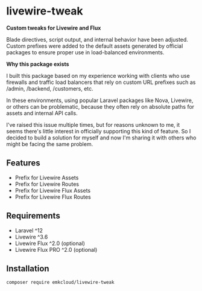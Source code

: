 # livewire-tweak

**Custom tweaks for Livewire and Flux**  

Blade directives, script output, and internal behavior have been adjusted. Custom prefixes were added to the default assets generated by official packages to ensure proper use in load-balanced environments.

**Why this package exists**

I built this package based on my experience working with clients who use firewalls and traffic load balancers that rely on custom URL prefixes such as /admin, /backend, /customers, etc. 

In these environments, using popular Laravel packages like Nova, Livewire, or others can be problematic, because they often rely on absolute paths for assets and internal API calls.  

I've raised this issue multiple times, but for reasons unknown to me, it seems there's little interest in officially supporting this kind of feature. So I decided to build a solution for myself and now I'm sharing it with others who might be facing the same problem.

## Features

- Prefix for Livewire Assets
- Prefix for Livewire Routes
- Prefix for Livewire Flux Assets
- Prefix for Livewire Flux Routes

## Requirements

- Laravel ^12
- Livewire ^3.6
- Livewire Flux ^2.0 (optional)
- Livewire Flux PRO ^2.0 (optional)

## Installation

```bash
composer require emkcloud/livewire-tweak
```
